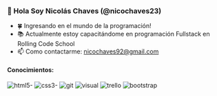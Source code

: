 <h3> 👋 Hola Soy Nicolás Chaves (@nicochaves23)</h3>

- 🍀 Ingresando en el mundo de la programación!
- 📚 Actualmente estoy capacitándome en programación Fullstack en Rolling Code School
- 📫 Como contactarme: nicochaves92@gmail.com

<h4>Conocimientos:</h4>

![html5-](https://user-images.githubusercontent.com/114962978/197310965-74cf3bf2-71c4-4bc7-ae0b-6efe897434d7.png) ![css3-](https://user-images.githubusercontent.com/114962978/197310970-b38cf4e0-c18f-43e6-841a-3c5e389cc5e8.png) ![git](https://user-images.githubusercontent.com/114962978/197310993-79a6b3e9-378d-4eef-b470-5b2d6cf65850.png) ![visual](https://user-images.githubusercontent.com/114962978/197311015-3aaa8a53-c91d-46e6-adc2-a7c6dc071583.png) ![trello](https://user-images.githubusercontent.com/114962978/197311020-cebc9d05-edf2-49bd-9b2f-21d9db77aed1.png) ![bootstrap](https://user-images.githubusercontent.com/114962978/197311030-17ee9b8f-1dd7-4687-88e0-404ebb6d467a.png)
